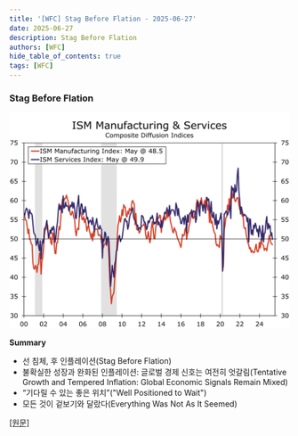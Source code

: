```yaml
---
title: '[WFC] Stag Before Flation - 2025-06-27'
date: 2025-06-27
description: Stag Before Flation
authors: [WFC]
hide_table_of_contents: true
tags: [WFC]
---
```


### Stag Before Flation

![thumbnail](./250627.svg)

<!-- truncate -->

**Summary**

- 선 침체, 후 인플레이션(Stag Before Flation)
- 불확실한 성장과 완화된 인플레이션: 글로벌 경제 신호는 여전히 엇갈림(Tentative Growth and Tempered Inflation: Global Economic Signals Remain Mixed)
- “기다릴 수 있는 좋은 위치”("Well Positioned to Wait")
- 모든 것이 겉보기와 달랐다(Everything Was Not As It Seemed)

[[원문]](https://wellsfargo.bluematrix.com/links2/html/59227278-ce82-43d3-98fd-828078df560b)
